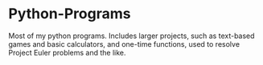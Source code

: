 # Python-Programs
Most of my python programs. Includes larger projects, such as text-based games and basic calculators, and one-time functions, used to resolve Project Euler problems and the like.
